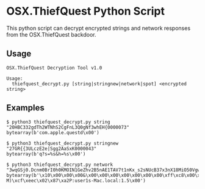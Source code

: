 # OSX.ThiefQuest Python Script

This python script can decrypt encrypted strings and network responses from the
OSX.ThiefQuest backdoor.

## Usage

```
OSX.ThiefQuest Decryption Tool v1.0

Usage:
  thiefquest_decrypt.py [string|stringnew|network|spot] <encrypted string>
```

## Examples

```
$ python3 thiefquest_decrypt.py string "20HBC332gdTh2WTNhS2CgFnL3Q0gNf3whEH{0000073"
bytearray(b'com.apple.questd\x00')
```

```
$ python3 thiefquest_decrypt.py stringnew "27GR{{3ULczE2e|Sgg2AaSxK0000043"
bytearray(b'q?s=%s&h=%s\x00')
```

```
$ python3 thiefquest_decrypt.py network "3wqGSj0.Dcnm0BrI0h0KMOIN1GeZhv2B5nAE1TAV7t1nKx_s2sNUcB37x3nX18MiO50VgwLS3KR8oB3gmNVU0000023"
bytearray(b'\x10\x00\x00\x00&\x00\x00\x00\x00\x00\x00\x00\xff\xc8\x00\x00user1s-M)\xcf\xeec\x02\x87\xa2P:user1s-Mac.local:1.5\x00')
```
